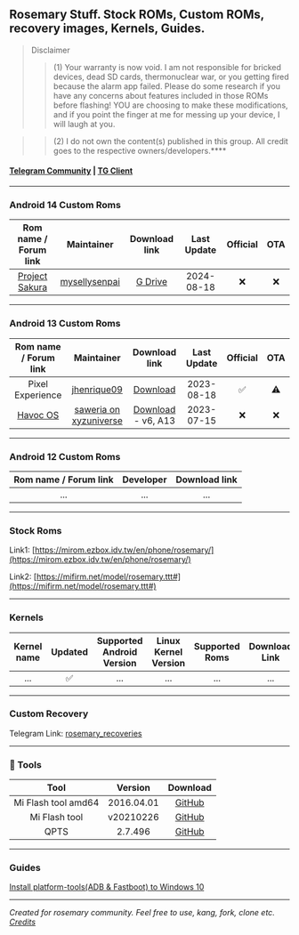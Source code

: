 ## Rosemary Stuff. Stock ROMs, Custom ROMs, recovery images, Kernels, Guides.

> Disclaimer
>> (1) Your warranty is now void.
  I am not responsible for bricked devices, dead SD cards, thermonuclear war, or you getting fired because the alarm app failed. Please do some research if you have any concerns about features included in those ROMs before flashing! YOU are choosing to make these modifications, and if you point the finger at me for messing up your device, I will laugh at you.

>> (2) I do not own the content(s) published in this group. All credit goes to the respective owners/developers.****

#### [Telegram Community](https://web.telegram.org/k/#@Rosemary_Community) | [TG Client](https://github.com/forkgram/TelegramAndroid/)

***

### Android 14 Custom Roms

|                    Rom name / Forum link                     |                          Maintainer                          |                        Download link                         | Last Update | Official | OTA  |
| :----------------------------------------------------------: | :----------------------------------------------------------: | :----------------------------------------------------------: | :---------: | :------: | :--: |
| [Project Sakura](https://t.me/Rosemary_Community/606174) | [mysellysenpai](https://t.me/@mysellysenpai) |     [G Drive](https://drive.google.com/file/d/1TFGoI7toSDbwaAWUROdW3sNT4RW8Lx0Q/view?usp=drivesdk)         | 2024-08-18 |   ❌     |  ❌  |

***

### Android 13 Custom Roms

|                    Rom name / Forum link                     |                          Maintainer                          |                        Download link                         | Last Update | Official | OTA  |
| :----------------------------------------------------------: | :----------------------------------------------------------: | :----------------------------------------------------------: | :---------: | :------: | :--: |
| Pixel Experience | [jhenrique09](https://t.me/jhenrique09) |     [Download](https://get.pixelexperience.org/rosemary)      | 2023-08-18  |    ✅     |  ⚠️   |
| [Havoc OS](https://t.me/Rosemary_Update/427?comment=122764) | [saweria on xyzuniverse](https://saweria.co/xyzuniverse) |     [Download](https://devuploads.com/4tvcjcgzd69a) - v6, A13 | 2023-07-15  |    ❌     |  ❌   |

***

### Android 12 Custom Roms 

|                    Rom name / Forum link                     |                          Developer                           |                        Download link                         |
| :----------------------------------------------------------: | :----------------------------------------------------------: | :----------------------------------------------------------: |
|    ...    |               ...                     | ... |

***

### Stock Roms 

Link1: [https://mirom.ezbox.idv.tw/en/phone/rosemary/](https://mirom.ezbox.idv.tw/en/phone/rosemary/)

Link2: [https://mifirm.net/model/rosemary.ttt#](https://mifirm.net/model/rosemary.ttt#)

***

### Kernels

|                         Kernel name                          | Updated | Supported Android Version | Linux Kernel Version |   Supported Roms   |                        Download Link                         |
| :----------------------------------------------------------: | :-----: | :-----------------------: | :------------------: | :----------------: | :----------------------------------------------------------: |
|        ...          |    ✅    |         ...         |       ...       | ... |         ...            |

***

### Custom Recovery

Telegram Link: [rosemary_recoveries](https://web.telegram.org/k/#@rosemary_recoveries)

***

### 🔧 Tools  

|        Tool         |  Version   |                           Download                           |
| :-----------------: | :--------: | :----------------------------------------------------------: |
| Mi Flash tool amd64 | 2016.04.01 | [GitHub](https://github.com/Caticer/rosemary-stuff/raw/master/tools/MiPhone.exe) |
|    Mi Flash tool    | v20210226  | [GitHub](https://github.com/Caticer/rosemary-stuff/raw/master/tools/MiFlash.7z) |
|        QPTS         |  2.7.496   | [GitHub](https://github.com/Caticer/rosemary-stuff/raw/master/tools/QPST.7z) |

*** 

### Guides

[Install platform-tools(ADB & Fastboot) to Windows 10](https://caticer.github.io/platformtoolswin10/)

***

*Created for rosemary community. Feel free to use, kang, fork, clone etc. [Credits](https://github.com/TheDoop/daisy-stuff)*
